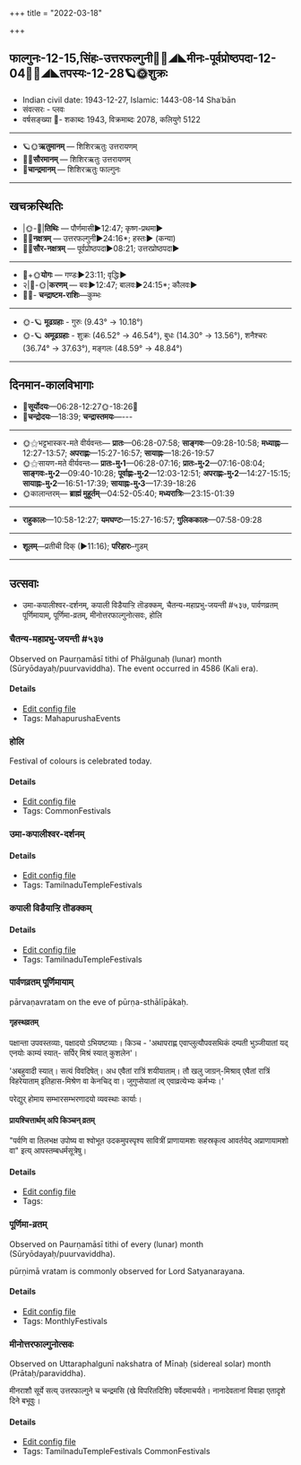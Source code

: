 +++
title = "2022-03-18"

+++
## फाल्गुनः-12-15,सिंहः-उत्तरफल्गुनी🌛🌌◢◣मीनः-पूर्वप्रोष्ठपदा-12-04🌌🌞◢◣तपस्यः-12-28🪐🌞शुक्रः
- Indian civil date: 1943-12-27, Islamic: 1443-08-14 Shaʿbān
- संवत्सरः - प्लवः
- वर्षसङ्ख्या 🌛- शकाब्दः 1943, विक्रमाब्दः 2078, कलियुगे 5122
___________________
- 🪐🌞**ऋतुमानम्** — शिशिरऋतुः उत्तरायणम्
- 🌌🌞**सौरमानम्** — शिशिरऋतुः उत्तरायणम्
- 🌛**चान्द्रमानम्** — शिशिरऋतुः फाल्गुनः
___________________


## खचक्रस्थितिः
- |🌞-🌛|**तिथिः** — पौर्णमासी►12:47; कृष्ण-प्रथमा►  
- 🌌🌛**नक्षत्रम्** — उत्तरफल्गुनी►24:16*; हस्तः► (कन्या)  
- 🌌🌞**सौर-नक्षत्रम्** — पूर्वप्रोष्ठपदा►08:21; उत्तरप्रोष्ठपदा►  
___________________
- 🌛+🌞**योगः** — गण्डः►23:11; वृद्धिः►  
- २|🌛-🌞|**करणम्** — बवः►12:47; बालवः►24:15*; कौलवः►  
- 🌌🌛- **चन्द्राष्टम-राशिः**—कुम्भः  
___________________
- 🌞-🪐 **मूढग्रहाः** - गुरुः (9.43° → 10.18°)
- 🌞-🪐 **अमूढग्रहाः** - शुक्रः (46.52° → 46.54°), बुधः (14.30° → 13.56°), शनैश्चरः (36.74° → 37.63°), मङ्गलः (48.59° → 48.84°)
___________________


## दिनमान-कालविभागाः
- 🌅**सूर्योदयः**—06:28-12:27🌞️-18:26🌇  
- 🌛**चन्द्रोदयः**—18:39; **चन्द्रास्तमयः**—---  
___________________
- 🌞⚝भट्टभास्कर-मते वीर्यवन्तः— **प्रातः**—06:28-07:58; **साङ्गवः**—09:28-10:58; **मध्याह्नः**—12:27-13:57; **अपराह्णः**—15:27-16:57; **सायाह्नः**—18:26-19:57  
- 🌞⚝सायण-मते वीर्यवन्तः— **प्रातः-मु॰1**—06:28-07:16; **प्रातः-मु॰2**—07:16-08:04; **साङ्गवः-मु॰2**—09:40-10:28; **पूर्वाह्णः-मु॰2**—12:03-12:51; **अपराह्णः-मु॰2**—14:27-15:15; **सायाह्नः-मु॰2**—16:51-17:39; **सायाह्नः-मु॰3**—17:39-18:26  
- 🌞कालान्तरम्— **ब्राह्मं मुहूर्तम्**—04:52-05:40; **मध्यरात्रिः**—23:15-01:39  
___________________
- **राहुकालः**—10:58-12:27; **यमघण्टः**—15:27-16:57; **गुलिककालः**—07:58-09:28  
___________________
- **शूलम्**—प्रतीची दिक् (►11:16); **परिहारः**–गुडम्  
___________________

## उत्सवाः
- उमा-कपालीश्वर-दर्शनम्, कपाली विडैयाऱ्ऱि तॊडक्कम्, चैतन्य-महाप्रभु-जयन्ती #५३७, पार्वणव्रतम् पूर्णिमायाम्, पूर्णिमा-व्रतम्, मीनोत्तरफाल्गुनोत्सवः, होलि
### चैतन्य-महाप्रभु-जयन्ती #५३७

Observed on Paurṇamāsī tithi of Phālgunaḥ (lunar) month (Sūryōdayaḥ/puurvaviddha). The event occurred in 4586 (Kali era).  




#### Details
- [Edit config file](https://github.com/jyotisham/adyatithi/blob/master/mahApuruSha/vaiShNava-misc/lunar_month/tithi/12/15/caitanya-mahAprabhu~jayantI.toml)
- Tags: MahapurushaEvents


### होलि



Festival of colours is celebrated today.

#### Details
- [Edit config file](https://github.com/jyotisham/adyatithi/blob/master/general/relative_event/hOlikA-pUrNimA/offset__01/hOli.toml)
- Tags: CommonFestivals


### उमा-कपालीश्वर-दर्शनम्





#### Details
- [Edit config file](https://github.com/jyotisham/adyatithi/blob/master/temples/Tamil/relative_event/kar2pagAmbAL%E2%80%93kapAlIzvarar_tirukkalyANam/offset__01/kapAlI_umA-mahEzvara_darican2am.toml)
- Tags: TamilnaduTempleFestivals


### कपाली विडैयाऱ्ऱि तॊडक्कम्





#### Details
- [Edit config file](https://github.com/jyotisham/adyatithi/blob/master/temples/Tamil/relative_event/kar2pagAmbAL%E2%80%93kapAlIzvarar_tirukkalyANam/offset__01/kapAlI_viDaiyAr2r2i_toDakkam.toml)
- Tags: TamilnaduTempleFestivals


### पार्वणव्रतम् पूर्णिमायाम्



pārvaṇavratam on the eve of pūrṇa-sthālīpākaḥ.

#### गृहस्थव्रतम्
पक्षान्ता उपवस्तव्याः, पक्षादयो ऽभियष्टव्याः। किञ्च - 'अथापराह्ण एवाप्लुत्यौपवसथिकं दम्पती भुञ्जीयातां यद् एनयोः काम्यं स्यात्- सर्पिर् मिश्रं स्यात् कुशलेन'।  

'अबहुवादी स्यात्। सत्यं विवदिषेत्। अध एवैतां रात्रिं शयीयाताम्। तौ खलु जाग्रन्-मिश्राव् एवैतां रात्रिं विहरेयाताम् इतिहास-मिश्रेण वा केनचिद् वा। जुगुप्सेयातां त्व् एवाव्रत्येभ्यः कर्मभ्यः।' 

परेद्युर् होमाय सम्भारसम्भरणादयो व्यवस्थाः कार्याः।

#### प्रायश्चित्तार्थम् अपि किञ्चन् व्रतम्
"पर्वणि वा तिलभक्ष उपोष्य वा श्वोभूत उदकमुपस्पृश्य सावित्रीं प्राणायामशः सहस्रकृत्व आवर्तयेद् अप्राणायामशो वा" इत्य् आपस्तम्बधर्मसूत्रेषु।

#### Details
- [Edit config file](https://github.com/jyotisham/adyatithi/blob/master/gRhya/general/relative_event/sthAlIpAkaH_16/offset__-1/pArvaNa-vratam_15.toml)
- Tags: 


### पूर्णिमा-व्रतम्

Observed on Paurṇamāsī tithi of every (lunar) month (Sūryōdayaḥ/puurvaviddha). 

pūrṇimā vratam is commonly observed for Lord Satyanarayana.

#### Details
- [Edit config file](https://github.com/jyotisham/adyatithi/blob/master/devatA/vaiShNava/lunar_month/tithi/00/15/pUrNimA~vratam.toml)
- Tags: MonthlyFestivals


### मीनोत्तरफाल्गुनोत्सवः

Observed on Uttaraphalgunī nakshatra of Mīnaḥ (sidereal solar) month (Prātaḥ/paraviddha). 

मीनराशौ सूर्ये सत्य् उत्तरफाल्गुने च चन्द्रमसि (खे विपरितदिशि) पर्वेदमाचर्यते। नानादेवतानां विवाहा एतादृशे दिने बभूवुः।

#### Details
- [Edit config file](https://github.com/jyotisham/adyatithi/blob/master/general/sidereal_solar_month/nakshatra/12/12/paGgun2i~uttiram.toml)
- Tags: TamilnaduTempleFestivals CommonFestivals


